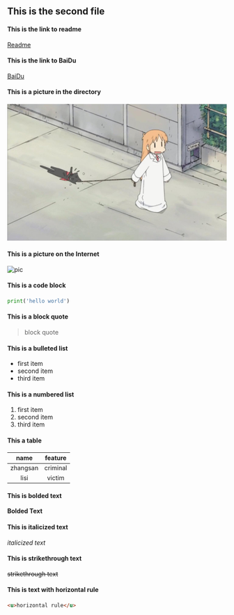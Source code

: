 ## This is the second file

#### This is the link to readme
[Readme](https://github.com/Metolerance/homework/blob/main/README.md)

#### This is the link to BaiDu
[BaiDu](https://www.baidu.com)

#### This is a picture in the directory
![pic](https://github.com/Metolerance/homework/blob/main/doctor.jpg)

#### This is a picture on the Internet
![pic](https://www.giantfreakinrobot.com/wp-content/uploads/2020/11/tardis-doctor-who-900x506.jpg "https://www.giantfreakinrobot.com/wp-content/uploads/2020/11/tardis-doctor-who-900x506.jpg")

#### This is a code block
```python
print('hello world')
```

#### This is a block quote
> block quote

#### This is a bulleted list
* first item
* second item
* third item

#### This is a numbered list
1. first item
2. second item
3. third item

#### This a table
| name | feature |
| :--: | :-----: |
| zhangsan | criminal |
| lisi | victim |

#### This is bolded text
**Bolded Text**

#### This is italicized text
*italicized text*

#### This is strikethrough text
~~strikethrough text~~

#### This is text with horizontal rule
```html
<u>horizontal rule</u>
```
